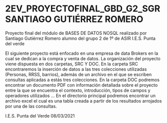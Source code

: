 # 2EV_PROYECTOFINAL_GBD_G2_SGR SANTIAGO GUTIÉRREZ ROMERO
Proyecto final del módulo de BASES DE DATOS NOSQL realizado por Santiago Gutiérrez Romero alumno del grupo 2 de 1º de ASIR I.E.S. Punta del verde

El siguiente proyecto está enfocado en una empresa de data Brokers en la cual se dedican a la compra y venta de datos.
La organización del proyecto viene dispuesta en dos carpetas, SRC Y DOC. En la carpeta SRC encontraremos la inserción de datos a las tres colecciones utilizadas (Personas, RRSS, barrios), además de un archivo en el que se escriben consultas aplicadas a estás tres colecciones.
En la carpeta DOC podremos encontrar un documento PDF con información detallada sobre el proyecto entre la que se encuentra el contexto, introducción, tipos de campos y operadores utilizados ...
En el directorio principal podremos encontrar un archivo excel el cual es una tabla creada a partir de los resultados arrojados por una de las consultas.

I.E.S. Punta del Verde 08/03/2021

